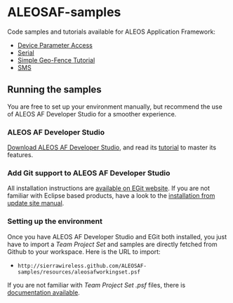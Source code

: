 ALEOSAF-samples
===============

Code samples and tutorials available for ALEOS Application Framework:

* [Device Parameter Access](http://github.com/SierraWireless/ALEOSAF-samples/tree/master/deviceparamaccess)
* [Serial](https://github.com/SierraWireless/ALEOSAF-samples/tree/master/serial)
* [Simple Geo-Fence Tutorial](http://github.com/SierraWireless/ALEOSAF-samples/tree/master/simplegeofence)
* [SMS](http://github.com/SierraWireless/ALEOSAF-samples/tree/master/sms)

Running the samples
-------------------

You are free to set up your environment manually, but recommend the use of ALEOS AF Developer Studio for a smoother experience.

### ALEOS AF Developer Studio

[Download ALEOS AF Developer Studio](http://developer.sierrawireless.com/en/Resources/Resources/Tools/ALEOS_AF_Studio.aspx), and read its [tutorial](http://developer.sierrawireless.com/en/Resources/Resources/Educational_Documentation/Tutorial_AAF_Getting_Started.aspx) to master its features.

### Add Git support to ALEOS AF Developer Studio

All installation instructions are [available on EGit website](http://www.eclipse.org/egit/download/).
If you are not familiar with Eclipse based products, have a look to the [installation from update site manual](http://help.eclipse.org/juno/index.jsp?topic=/org.eclipse.platform.doc.user/tasks/tasks-127.htm).

### Setting up the environment

Once you have ALEOS AF Developer Studio and EGit both installed, you just have to import  a *Team Project Set* and samples are directly fetched from Github to your workspace. Here is the URL to import:

* `http://sierrawireless.github.com/ALEOSAF-samples/resources/aleosafworkingset.psf`

If you are not familiar with *Team Project Set .psf*  files, there is [documentation available](http://wiki.eclipse.org/Project_Set_File).
